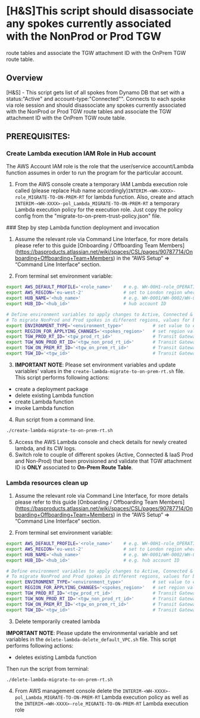 # [H&S]This script should disassociate any spokes currently associated with the NonProd or Prod TGW
route tables and associate the TGW attachment ID with the OnPrem TGW route table. 


## Overview

[H&S] - This script gets list of all spokes from Dynamo DB that set with a status:"Active" and account-type:"Connected"".
Connects to each spoke via role session and should disassociate any spokes currently associated with the NonProd or Prod TGW
route tables and associate the TGW attachment ID with the OnPrem TGW route table.

## PREREQUISITES:

### Create Lambda execution IAM Role in Hub account

The AWS Account IAM role is the role that the user/service account/Lambda function assumes in order to run the program for the particular account.

1. From the AWS console create a temporary IAM Lambda execution role called (please replace Hub name accordingly)`INTERIM-<WH-XXXX>-role_MIGRATE-TO-ON-PREM-RT` for lambda function. Also, create and attach `INTERIM-<WH-XXXX>-pol_Lambda_MIGRATE-TO-ON-PREM-RT` a temporary Lambda execution policy for the execution role. Just copy the policy config from the "migrate-to-on-prem-trust-policy.json" file.

### Step by step Lambda function deployment and invocation

1. Assume the relevant role via Command Line Interface, for more details please refer to this guide [Onboarding / Offboarding Team Members] (https://basproducts.atlassian.net/wiki/spaces/CSL/pages/90787714/Onboarding+Offboarding+Team+Members) in the “AWS Setup“ => “Command Line Interface“ section.

2. From terminal set environment variable:
```bash
export AWS_DEFAULT_PROFILE='<role_name>'    # e.g. WH-00H1-role_OPERATIONS
export AWS_REGION='eu-west-2'               # set to London region where Lambda function to be created
export HUB_NAME='<hub_name>'                # e.g. WH-0001/WH-0002/WH-0003
export HUB_ID='<hub_id>'                    # hub account ID

# Define environment variables to apply changes to Active, Connected & IaaS Spokes
# To migrate NonProd and Prod spokes in different regions, values for below variables can be found in another file `config-variables.md`
export ENVIRONMENT_TYPE='<environment_type>'           # set value to either NonProd or Prod, based on which spoke type to migrate 
export REGION_FOR_APPLYING_CHANGES='<spokes_region>'   # set region value to migrate Active, Connected & IaaS spokes in that region 
export TGW_PROD_RT_ID='<tgw_prod_rt_id>'               # Transit Gateway Prod Route Table ID, find this in VPC-> Transit Gateway Route Tables, for that region <spokes_region>
export TGW_NON_PROD_RT_ID='<tgw_non_prod_rt_id>'       # Transit Gateway NonProd Route Table ID, find this in VPC-> Transit Gateway Route Tables, for that region <spokes_region>
export TGW_ON_PREM_RT_ID='<tgw_on_prem_rt_id>'         # Transit Gateway OnPrem Route Table ID, find this in VPC-> Transit Gateway Route Tables, for that region <spokes_region>
export TGW_ID='<tgw_id>'                               # Transit Gateway ID, find this in VPC -> Transit Gateway, for that region <spokes_region> 
```
3. **IMPORTANT NOTE**: Please set environment variables and update variables' values in the `create-lambda-migrate-to-on-prem-rt.sh` file.
This script performs following actions:
  - create a deployment package
  - delete existing Lambda function
  - create Lambda function
  - invoke Lambda function

4. Run script from a command line.
```bash
./create-lambda-migrate-to-on-prem-rt.sh
```
5. Access the AWS Lambda console and check details for newly created lambda, and its CW logs.
6. Switch role to couple of different spokes (Active, Connected & IaaS Prod and Non-Prod) that been provisioned and validate that TGW attachment ID is **ONLY** associated to **On-Prem Route Table**.

### Lambda resources clean up

1. Assume the relevant role via Command Line Interface, for more details please refer to this guide [Onboarding / Offboarding Team Members] (https://basproducts.atlassian.net/wiki/spaces/CSL/pages/90787714/Onboarding+Offboarding+Team+Members) in the “AWS Setup“ => “Command Line Interface“ section.

2. From terminal set environment variable:
```bash
export AWS_DEFAULT_PROFILE='<role_name>'    # e.g. WH-00H1-role_OPERATIONS
export AWS_REGION='eu-west-2'               # set to London region where Lambda function is created
export HUB_NAME='<hub_name>'                # e.g. WH-0001/WH-0002/WH-0003
export HUB_ID='<hub_id>'                    # e.g. hub account ID

# Define environment variables to apply changes to Active, Connected & IaaS Spokes
# To migrate NonProd and Prod spokes in different regions, values for below variables can be found in another file `config-variables.md`
export ENVIRONMENT_TYPE='<environment_type>'           # set value to either NonProd or Prod, based on which spoke type to migrate 
export REGION_FOR_APPLYING_CHANGES='<spokes_region>'   # set region value to migrate Active, Connected & IaaS spokes in that region 
export TGW_PROD_RT_ID='<tgw_prod_rt_id>'               # Transit Gateway Prod Route Table ID, find this in VPC-> Transit Gateway Route Tables, for that region <spokes_region>
export TGW_NON_PROD_RT_ID='<tgw_non_prod_rt_id>'       # Transit Gateway NonProd Route Table ID, find this in VPC-> Transit Gateway Route Tables, for that region <spokes_region>
export TGW_ON_PREM_RT_ID='<tgw_on_prem_rt_id>'         # Transit Gateway OnPrem Route Table ID, find this in VPC-> Transit Gateway Route Tables, for that region <spokes_region>
export TGW_ID='<tgw_id>'                               # Transit Gateway ID, find this in VPC -> Transit Gateway, for that region <spokes_region> 
```
3. Delete temporarily created lambda

**IMPORTANT NOTE**: Please update the environmental variable and set variables in the `delete-lambda-delete_default_VPC.sh` file. This script performs following actions:
  - deletes existing Lambda function

Then run the script from terminal:
```bash
./delete-lambda-migrate-to-on-prem-rt.sh
```
4. From AWS management console delete the `INTERIM-<WH-XXXX>-pol_Lambda_MIGRATE-TO-ON-PREM-RT` Lambda execution policy as well as the `INTERIM-<WH-XXXX>-role_MIGRATE-TO-ON-PREM-RT` Lambda execution role
